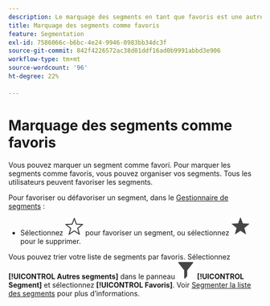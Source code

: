 ```yaml
---
description: Le marquage des segments en tant que favoris est une autre manière de les organiser pour en faciliter l’utilisation.
title: Marquage des segments comme favoris
feature: Segmentation
exl-id: 7586066c-b6bc-4e24-9946-0983bb34dc3f
source-git-commit: 842f4226572ac38d01ddf16ad0b9991abbd3e906
workflow-type: tm+mt
source-wordcount: '96'
ht-degree: 22%

---
```


# Marquage des segments comme favoris

Vous pouvez marquer un segment comme favori. Pour marquer les segments comme favoris, vous pouvez organiser vos segments. Tous les utilisateurs peuvent favoriser les segments.

Pour favoriser ou défavoriser un segment, dans le [Gestionnaire de segments](seg-manage.md) :

* Sélectionnez ![StarOutline](/help/assets/icons/StarOutline.svg) pour favoriser un segment, ou sélectionnez ![Star](/help/assets/icons/Star.svg) pour le supprimer.

Vous pouvez trier votre liste de segments par favoris. Sélectionnez **[!UICONTROL Autres segments]** dans le panneau ![Segment](/help/assets/icons/Filter.svg) **[!UICONTROL Segment]** et sélectionnez **[!UICONTROL Favoris]**. Voir [Segmenter la liste des segments](t-seg-filter.md) pour plus d’informations.
